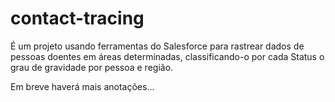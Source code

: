 # contact-tracing
É um projeto usando ferramentas do Salesforce para rastrear dados de pessoas doentes em áreas determinadas, classificando-o por cada Status o grau de gravidade por pessoa e região.

Em breve haverá mais anotações...

